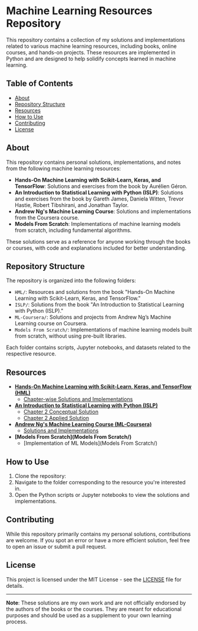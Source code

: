 
# Machine Learning Resources Repository

This repository contains a collection of my solutions and implementations related to various machine learning resources, including books, online courses, and hands-on projects. These resources are implemented in Python and are designed to help solidify concepts learned in machine learning.

## Table of Contents

- [About](#about)
- [Repository Structure](#repository-structure)
- [Resources](#resources)
- [How to Use](#how-to-use)
- [Contributing](#contributing)
- [License](#license)

## About

This repository contains personal solutions, implementations, and notes from the following machine learning resources:

- **Hands-On Machine Learning with Scikit-Learn, Keras, and TensorFlow**: Solutions and exercises from the book by Aurélien Géron.
- **An Introduction to Statistical Learning with Python (ISLP)**: Solutions and exercises from the book by Gareth James, Daniela Witten, Trevor Hastie, Robert Tibshirani, and Jonathan Taylor.
- **Andrew Ng's Machine Learning Course**: Solutions and implementations from the Coursera course.
- **Models From Scratch**: Implementations of machine learning models from scratch, including fundamental algorithms.

These solutions serve as a reference for anyone working through the books or courses, with code and explanations included for better understanding.

## Repository Structure

The repository is organized into the following folders:

- `HML/`: Resources and solutions from the book "Hands-On Machine Learning with Scikit-Learn, Keras, and TensorFlow."
- `ISLP/`: Solutions from the book "An Introduction to Statistical Learning with Python (ISLP)."
- `ML-Coursera/`: Solutions and projects from Andrew Ng’s Machine Learning course on Coursera.
- `Models From Scratch/`: Implementations of machine learning models built from scratch, without using pre-built libraries.

Each folder contains scripts, Jupyter notebooks, and datasets related to the respective resource.

## Resources

- **[Hands-On Machine Learning with Scikit-Learn, Keras, and TensorFlow (HML)](HML/)**
  - [Chapter-wise Solutions and Implementations](HML/)
- **[An Introduction to Statistical Learning with Python (ISLP)](ISLP/)**
  - [Chapter 2 Conceptual Solution](ISLP/Chapter_2/chapter_2_statistical_learning.md)
  - [Chapter 2 Applied Solution](ISLP/Chapter_2/notebooks/applied.ipynb)
- **[Andrew Ng's Machine Learning Course (ML-Coursera)](ML-Coursera/)**
  - [Solutions and Implementations](ML-Coursera/)
- **[Models From Scratch](Models From Scratch/)**
  - [Implementation of ML Models](Models From Scratch/)

## How to Use

1. Clone the repository:
2. Navigate to the folder corresponding to the resource you're interested in.
3. Open the Python scripts or Jupyter notebooks to view the solutions and implementations.

## Contributing

While this repository primarily contains my personal solutions, contributions are welcome. If you spot an error or have a more efficient solution, feel free to open an issue or submit a pull request.

## License

This project is licensed under the MIT License - see the [LICENSE](LICENSE) file for details.

---

**Note**: These solutions are my own work and are not officially endorsed by the authors of the books or the courses. They are meant for educational purposes and should be used as a supplement to your own learning process.
